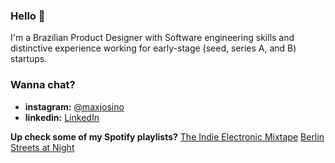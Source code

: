 ### Hello 👋 
I'm a Brazilian Product Designer with Software engineering skills and distinctive experience working for early-stage (seed, series A, and B) startups.

### Wanna chat?

- **instagram:**  [@maxjosino](https://www.instagram.com/maxjosino/)
- **linkedin:**  [LinkedIn](https://www.linkedin.com/in/maxjosino/)

**Up check some of my Spotify playlists?**
[The Indie Electronic Mixtape](https://open.spotify.com/playlist/3huEILYH53GelkMxyE42JY?si=634bcb393ee9428b)
[Berlin Streets at Night](https://open.spotify.com/playlist/3PfZUIRQRYoRLahvNogJSu?si=f9ba89aab2f94212)

<!--

Here are some ideas to get you started:

- 🔭 I’m currently working on a ...
- 🌱 I’m currently learning ...
- 👯 I’m looking to collaborate on ...
- 🤔 I’m looking for help with ...
- 💬 Ask me about Product Design...
- 📫 How to reach me: ...
- 😄 Pronouns: ...
-->
